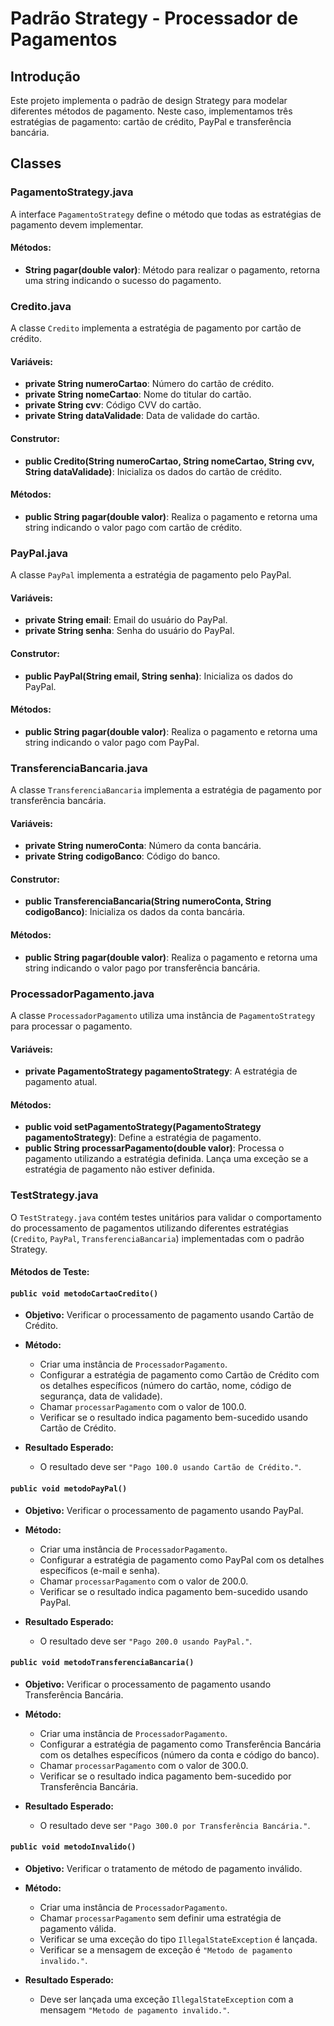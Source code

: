 # Padrão Strategy - Processador de Pagamentos
## Introdução
Este projeto implementa o padrão de design Strategy para modelar diferentes métodos de pagamento. Neste caso, implementamos três estratégias de pagamento: cartão de crédito, PayPal e transferência bancária.

## Classes
### PagamentoStrategy.java
A interface `PagamentoStrategy` define o método que todas as estratégias de pagamento devem implementar.

#### Métodos:
-   **String pagar(double valor)**: Método para realizar o pagamento, retorna uma string indicando o sucesso do pagamento.

### Credito.java
A classe `Credito` implementa a estratégia de pagamento por cartão de crédito.

#### Variáveis:
-   **private String numeroCartao**: Número do cartão de crédito.
-   **private String nomeCartao**: Nome do titular do cartão.
-   **private String cvv**: Código CVV do cartão.
-   **private String dataValidade**: Data de validade do cartão.

#### Construtor:
-   **public Credito(String numeroCartao, String nomeCartao, String cvv, String dataValidade)**: Inicializa os dados do cartão de crédito.

#### Métodos:
-   **public String pagar(double valor)**: Realiza o pagamento e retorna uma string indicando o valor pago com cartão de crédito.

### PayPal.java
A classe `PayPal` implementa a estratégia de pagamento pelo PayPal.

#### Variáveis:
-   **private String email**: Email do usuário do PayPal.
-   **private String senha**: Senha do usuário do PayPal.

#### Construtor:
-   **public PayPal(String email, String senha)**: Inicializa os dados do PayPal.

#### Métodos:
-   **public String pagar(double valor)**: Realiza o pagamento e retorna uma string indicando o valor pago com PayPal.

### TransferenciaBancaria.java
A classe `TransferenciaBancaria` implementa a estratégia de pagamento por transferência bancária.

#### Variáveis:
-   **private String numeroConta**: Número da conta bancária.
-   **private String codigoBanco**: Código do banco.

#### Construtor:
-   **public TransferenciaBancaria(String numeroConta, String codigoBanco)**: Inicializa os dados da conta bancária.

#### Métodos:
-   **public String pagar(double valor)**: Realiza o pagamento e retorna uma string indicando o valor pago por transferência bancária.

### ProcessadorPagamento.java
A classe `ProcessadorPagamento` utiliza uma instância de `PagamentoStrategy` para processar o pagamento.

#### Variáveis:
-   **private PagamentoStrategy pagamentoStrategy**: A estratégia de pagamento atual.

#### Métodos:
-   **public void setPagamentoStrategy(PagamentoStrategy pagamentoStrategy)**: Define a estratégia de pagamento.
-   **public String processarPagamento(double valor)**: Processa o pagamento utilizando a estratégia definida. Lança uma exceção se a estratégia de pagamento não estiver definida.

### TestStrategy.java

O `TestStrategy.java` contém testes unitários para validar o comportamento do processamento de pagamentos utilizando diferentes estratégias (`Credito`, `PayPal`, `TransferenciaBancaria`) implementadas com o padrão Strategy.

#### Métodos de Teste:

#### `public void metodoCartaoCredito()`

-   **Objetivo:** Verificar o processamento de pagamento usando Cartão de Crédito.
    
-   **Método:**
    
    -   Criar uma instância de `ProcessadorPagamento`.
    -   Configurar a estratégia de pagamento como Cartão de Crédito com os detalhes específicos (número do cartão, nome, código de segurança, data de validade).
    -   Chamar `processarPagamento` com o valor de 100.0.
    -   Verificar se o resultado indica pagamento bem-sucedido usando Cartão de Crédito.
-   **Resultado Esperado:**
    
    -   O resultado deve ser `"Pago 100.0 usando Cartão de Crédito."`.

#### `public void metodoPayPal()`

-   **Objetivo:** Verificar o processamento de pagamento usando PayPal.
    
-   **Método:**
    
    -   Criar uma instância de `ProcessadorPagamento`.
    -   Configurar a estratégia de pagamento como PayPal com os detalhes específicos (e-mail e senha).
    -   Chamar `processarPagamento` com o valor de 200.0.
    -   Verificar se o resultado indica pagamento bem-sucedido usando PayPal.
-   **Resultado Esperado:**
    
    -   O resultado deve ser `"Pago 200.0 usando PayPal."`.

#### `public void metodoTransferenciaBancaria()`

-   **Objetivo:** Verificar o processamento de pagamento usando Transferência Bancária.
    
-   **Método:**
    
    -   Criar uma instância de `ProcessadorPagamento`.
    -   Configurar a estratégia de pagamento como Transferência Bancária com os detalhes específicos (número da conta e código do banco).
    -   Chamar `processarPagamento` com o valor de 300.0.
    -   Verificar se o resultado indica pagamento bem-sucedido por Transferência Bancária.
-   **Resultado Esperado:**
    
    -   O resultado deve ser `"Pago 300.0 por Transferência Bancária."`.

#### `public void metodoInvalido()`

-   **Objetivo:** Verificar o tratamento de método de pagamento inválido.
    
-   **Método:**
    
    -   Criar uma instância de `ProcessadorPagamento`.
    -   Chamar `processarPagamento` sem definir uma estratégia de pagamento válida.
    -   Verificar se uma exceção do tipo `IllegalStateException` é lançada.
    -   Verificar se a mensagem de exceção é `"Metodo de pagamento invalido."`.
-   **Resultado Esperado:**
    
    -   Deve ser lançada uma exceção `IllegalStateException` com a mensagem `"Metodo de pagamento invalido."`.
